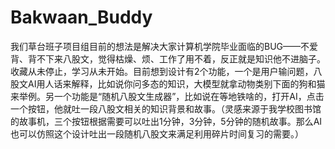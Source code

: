 # Bakwaan_Buddy
我们草台班子项目组目前的想法是解决大家计算机学院毕业面临的BUG——不爱背、背不下来八股文，觉得枯燥、烦、工作了用不着，反正就是知识他不进脑子。收藏从未停止，学习从未开始。目前想到设计有2个功能，一个是用户输问题，八股文AI用人话来解释，比如说你问多态的知识，大模型就拿动物类别下面的狗和猫来举例。另一个功能是“随机八股文生成器”，比如说在等地铁啥的，打开AI，点击一个按钮，他就吐一段八股文相关的知识背景和故事。（灵感来源于我学校图书馆的故事机，三个按钮根据需要可以吐出1分钟，3分钟，5分钟的随机故事。那么AI也可以仿照这个设计吐出一段随机八股文来满足利用碎片时间复习的需要。）
